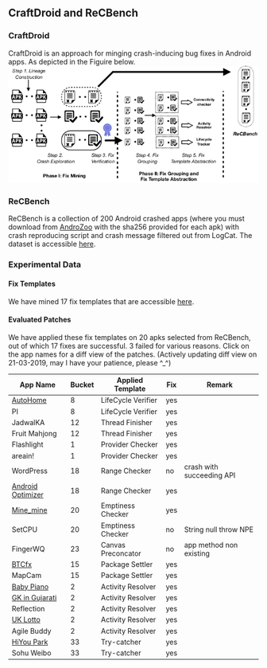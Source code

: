 ## CraftDroid and ReCBench
### CraftDroid
CraftDroid is an approach for minging crash-inducing bug fixes in Android apps. As depicted in the Figuire below.
              ![CraftDroid](workflowCraftDroid.png)
### ReCBench
ReCBench is a collection of 200 Android crashed apps (where you must download from [AndroZoo](https://androzoo.uni.lu) with the sha256 provided for each apk) with crash reproducing script and crash message filtered out from LogCat.
The dataset is accessible [here](https://github.com/CraftDroid/ReCBench).

### Experimental Data
#### Fix Templates
We have mined 17 fix templates that are accessible [here](https://github.com/CraftDroid/ExpData/tree/master/Fix_Templates).
#### Evaluated Patches
We have applied these fix templates on 20 apks selected from ReCBench, out of which 17 fixes are successful. 3 failed for various reasons. Click on the app names for a diff view of the patches. (Actively updating diff view on 21-03-2019, may I have your patience, please ^_^)

App Name |Bucket| Applied Template | Fix | Remark|
|-------|------|---------|------|------|
[AutoHome](https://github.com/CraftDroid/ExpData/commit/cca641e121720856e659879ef8b4675ed6f8356f) | 8 |LifeCycle Verifier | yes |   |
PI | 8| LifeCycle Verifier | yes | |
JadwalKA |12| Thread Finisher | yes | |
Fruit Mahjong |12| Thread Finisher | yes | |
Flashlight | 1 | Provider Checker | yes | | 
areain! | 1 |Provider Checker | yes | |
 WordPress |18| Range Checker | no | crash with succeeding API |
[Android Optimizer](https://github.com/CraftDroid/ExpData/commit/8ee947a913fc1397c6756b7d4eac917fd49593c7) |18| Range Checker | yes | |
[Mine\_mine](https://github.com/CraftDroid/ExpData/commit/dbdb8db7c9a4cb67ba7dd33beb1b61fd58539fa2) |20| Emptiness Checker | yes | |
SetCPU |20| Emptiness Checker | no | String null throw NPE|
FingerWQ | 23|Canvas Preconcator | no | app method non existing |
[BTCfx](https://github.com/CraftDroid/ExpData/commit/ca263e4f33077074f2801ae3b97cff673695381d) |15| Package Settler | yes | |
 MapCam | 15|Package Settler | yes | |
 [Baby Piano](https://github.com/CraftDroid/ExpData/commit/a63c31e2ce703dd5dfc74d1c4ddb175b5b4d26ee) |2| Activity Resolver | yes | |
 [GK in Gujarati](https://github.com/CraftDroid/ExpData/commit/5162b8febfaea0c8c7c03a9b6d9371919ec4698a) |2| Activity Resolver | yes | |
 Reflection | 2|Activity Resolver | yes | |
 [UK Lotto](https://github.com/CraftDroid/ExpData/commit/67ab10253b8dfdf0d52861a85358cded730e5d2b) | 2|Activity Resolver | yes | |
 Agile Buddy | 2|Activity Resolver | yes | |
 [HiYou Park](https://github.com/CraftDroid/ExpData/commit/189292caa667d5938b40601fba355545cd6133f1) | 33|Try-catcher | yes | |
 Sohu Weibo | 33|Try-catcher | yes | |

